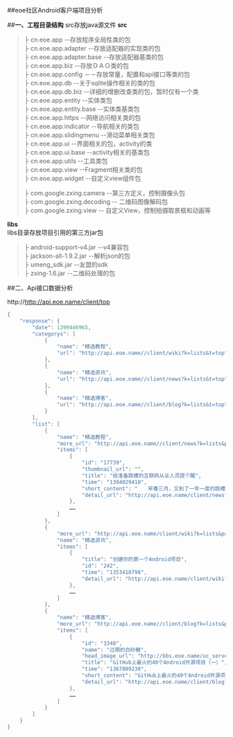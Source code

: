 ##eoe社区Android客户端项目分析

##**一、工程目录结构**
src存放java源文件
**src**<br>
>├ cn.eoe.app --存放程序全局性类的包<br>
>├ cn.eoe.app.adapter --存放适配器的实现类的包 <br>
>├ cn.eoe.app.adapter.base --存放适配器基类的包<br>
>├ cn.eoe.app.biz --存放ＤＡＯ类的包<br>
>├ cn.eoe.app.config －－存放常量，配置和api接口等类的包<br>
>├ cn.eoe.app.db --关于sqlite操作相关的类的包<br>
>├ cn.eoe.app.db.biz --详细的增删改查类的包，暂时仅有一个类<br>
>├ cn.eoe.app.entity --实体类包<br>
>├ cn.eoe.app.entity.base --实体类基类包<br>
>├ cn.eoe.app.https --网络访问相关类的包<br>
>├ cn.eoe.app.indicator --导航相关的类包<br>
>├ cn.eoe.app.slidingmenu --滑动菜单相关类包<br>
>├ cn.eoe.app.ui --界面相关的包，activity的类<br>
>├ cn.eoe.app.ui.base --activity相关的基类包<br>
>├ cn.eoe.app.utils --工具类包<br>
>├ cn.eoe.app.view --Fragment相关类的包<br>
>├ cn.eoe.app.widget --自定义view组件包<br>
>
>├ com.google.zxing.camera --第三方定义，控制摄像头包<br>
>├ com.google.zxing.decoding -- 二维码图像解码包<br>
>├ com.google.zxing.view -- 自定义View，控制拍摄取景框和动画等<br>

**libs**<br>
libs目录存放项目引用的第三方jar包
>├  android-support-v4.jar --v4兼容包<br>
>├ jackson-all-1.9.2.jar --解析json的包<br>
>├ umeng_sdk.jar --友盟的sdk<br>
>├ zxing-1.6.jar --二维码处理的包<br>

##二、Api接口数据分析

http://http://api.eoe.name/client/top
```java
{
    "response": {
        "date": 1399446965,
        "categorys": [
            {
                "name": "精选教程",
                "url": "http://api.eoe.name//client/wiki?k=lists&t=top"
            },
            {
                "name": "精选资讯",
                "url": "http://api.eoe.name//client/news?k=lists&t=top"
            },
            {
                "name": "精选博客",
                "url": "http://api.eoe.name//client/blog?k=lists&t=top"
            }
        ],
        "list": [
            {
                "name": "精选教程",
                "more_url": "http://api.eoe.name//client/news?k=lists&pageNum=2&t=top",
                "items": [
                    {
                        "id": "17739",
                        "thumbnail_url": "",
                        "title": "给准备跳槽的互联网从业人员提个醒",
                        "time": "1394029410",
                        "short_content": "　　早春三月，又到了一年一度的跳槽高峰。虽然东楼目...",
                        "detail_url": "http://api.eoe.name/client/news?k=show&id=17739"
                    },
                    ……
                ]
            },
            {
                "more_url": "http://api.eoe.name/client/wiki?k=lists&pageNum=2&t=top",
                "name": "精选资讯",
                "items": [
                    {
                        "title": "创建你的第一个Android项目",
                        "id": "242",
                        "time": "1353410798",
                        "detail_url": "http://api.eoe.name/client/wiki?k=show&id=242"
                    },
                    ……
                ]
            },
            {
                "name": "精选博客",
                "more_url": "http://api.eoe.name//client/blog?k=lists&pageNum=2&t=top",
                "items": [
                    {
                        "id": "3348",
                        "name": "过期的白砂糖",
                        "head_image_url": "http://bbs.eoe.name/uc_server/avatar.php?uid=739935&size=small",
                        "title": "GitHub上最火的40个Android开源项目（一）",
                        "time": "1367809230",
                        "short_content": "GitHub上最火的40个Android开源项目（一）GitHub上最...",
                        "detail_url": "http://api.eoe.name/client/blog?k=show&id=3348"
                    },
                    ……
                ]
            }
        ]
    }
}
```